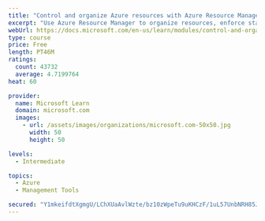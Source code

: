 ```yaml
---
title: "Control and organize Azure resources with Azure Resource Manager"
excerpt: "Use Azure Resource Manager to organize resources, enforce standards, and protect critical assets from deletion."
webUrl: https://docs.microsoft.com/en-us/learn/modules/control-and-organize-with-azure-resource-manager/
type: course
price: Free
length: PT46M
ratings:
  count: 43732
  average: 4.7199764
heat: 60

provider:
  name: Microsoft Learn
  domain: microsoft.com
  images:
    - url: /assets/images/organizations/microsoft.com-50x50.jpg
      width: 50
      height: 50

levels:
  - Intermediate

topics:
  - Azure
  - Management Tools

secured: "Y1mkeifdtXgmgU/LChXUaAvlWzte/bz10zWpeTu9uKHCzF/1uL57UnbNRH85JKAm9x94lf9BV1tq8M4EEBMgsO1giitxCsAvmkTVu/5+CVi9EV7NCckR/8UHQ84k5JVefXSjnODpbcHKjtbbcevPf3TV3jt+a5a6wvTXf6tgCCEQDNmkjjzjGyaT84vfRlfoPUsDmCkjCZ2ylzcrsTTnV9/GU02OqyMjYuEX/vXUQF88eb0kAyFnbejN8IImYsBMVLPYaLkWd0DTOBw8p5gE7TM5CWkbHIMt2gT/T1vG3GYhw4DmKOc7uAUbtx4ilR1Tkq/Fs+YbFB05JIMT/PvXVMd5Ms9YQkOz/ed2X0SOvJyKafbAAcZanUPjaxftoMTvq8dNWuNXVsWkW0QZRPKM5Y9QQuPz6aLX5yXSQjnUKVCamNR7yBV6ZImmteS8Mog1;L89rmglTPO+/fo68n4qVfQ=="
---
```


